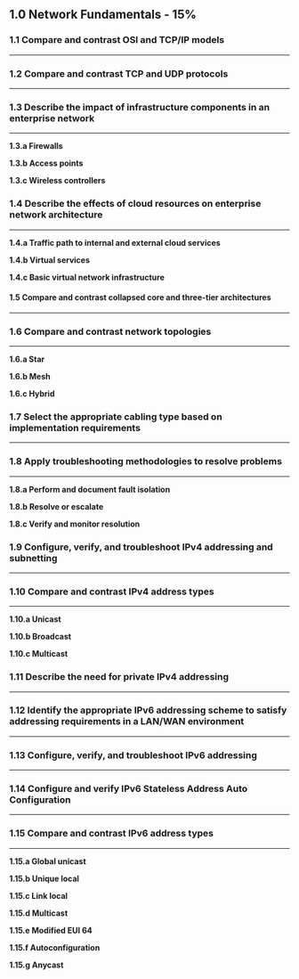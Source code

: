 ## 1.0 Network Fundamentals - 15%

### 1.1 Compare and contrast OSI and TCP/IP models
-----

### 1.2 Compare and contrast TCP and UDP protocols
-----

### 1.3 Describe the impact of infrastructure components in an enterprise network
-----
**1.3.a Firewalls**

**1.3.b Access points**

**1.3.c Wireless controllers**

### 1.4 Describe the effects of cloud resources on enterprise network architecture
-----
**1.4.a Traffic path to internal and external cloud services**

**1.4.b Virtual services**

**1.4.c Basic virtual network infrastructure**

#### 1.5 Compare and contrast collapsed core and three-tier architectures
-----

### 1.6 Compare and contrast network topologies
-----
**1.6.a Star**

**1.6.b Mesh**

**1.6.c Hybrid**

### 1.7 Select the appropriate cabling type based on implementation requirements
-----

### 1.8 Apply troubleshooting methodologies to resolve problems
-----
**1.8.a Perform and document fault isolation**

**1.8.b Resolve or escalate**

**1.8.c Verify and monitor resolution**

### 1.9 Configure, verify, and troubleshoot IPv4 addressing and subnetting
-----

### 1.10 Compare and contrast IPv4 address types
-----
**1.10.a Unicast**

**1.10.b Broadcast**

**1.10.c Multicast**

### 1.11 Describe the need for private IPv4 addressing
-----

### 1.12 Identify the appropriate IPv6 addressing scheme to satisfy addressing requirements in a LAN/WAN environment
-----

### 1.13 Configure, verify, and troubleshoot IPv6 addressing
-----

### 1.14 Configure and verify IPv6 Stateless Address Auto Configuration
-----

### 1.15 Compare and contrast IPv6 address types
-----
**1.15.a Global unicast**

**1.15.b Unique local**

**1.15.c Link local**

**1.15.d Multicast**

**1.15.e Modified EUI 64**

**1.15.f Autoconfiguration**

**1.15.g Anycast**
